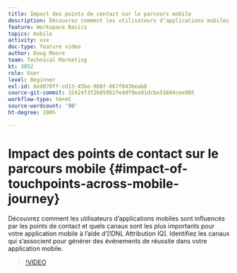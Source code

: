 ```yaml
---
title: Impact des points de contact sur le parcours mobile
description: Découvrez comment les utilisateurs dʼapplications mobiles sont influencés par les points de contact et quels canaux sont les plus importants pour votre application mobile à lʼaide dʼAttribution IQ. Identifiez les canaux qui sʼassocient pour générer des événements de réussite dans votre application mobile.
feature: Workspace Basics
topics: mobile
activity: use
doc-type: feature video
author: Doug Moore
team: Technical Marketing
kt: 3052
role: User
level: Beginner
exl-id: 6ed070ff-cd13-45be-968f-067f0436eab8
source-git-commit: 32424f3f2b05952fe4df9ea91dcbe51684cee905
workflow-type: tm+mt
source-wordcount: '90'
ht-degree: 100%

---
```


# Impact des points de contact sur le parcours mobile {#impact-of-touchpoints-across-mobile-journey}

Découvrez comment les utilisateurs dʼapplications mobiles sont influencés par les points de contact et quels canaux sont les plus importants pour votre application mobile à lʼaide dʼ[!DNL Attribution IQ]. Identifiez les canaux qui sʼassocient pour générer des événements de réussite dans votre application mobile.

>[!VIDEO](https://video.tv.adobe.com/v/27827/?quality=12)
